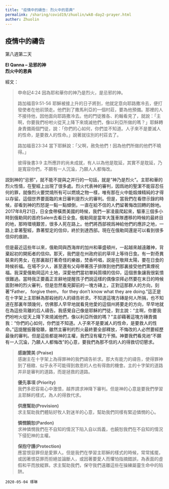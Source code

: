 ```yaml
---
title: "疫情中的禱告: 烈火中的恩典"
permalink: /sharing/covid19/zhuolin/wk8-day2-prayer.html
auther: Zhuolin
---
```

## 疫情中的禱告
第八週第二天  

**El Qanna – 忌邪的神**  
**烈火中的恩典**  

經文：  
> 申命記4:24 因為耶和華你的神乃是烈火，是忌邪的神。  
>
> 路加福音9:51-56 耶穌被接上升的日子將到，他就定意向耶路撒冷去，便打發使者在他前頭走。他們到了撒馬利亞的一個村莊，要為他預備。那裡的人不接待他，因他面向耶路撒冷去。他的門徒雅各、約翰看見了，就說：「主啊，你要我們吩咐火從天上降下來燒滅他們，像以利亞所做的嗎？」耶穌轉身責備兩個門徒，說：「你們的心如何，你們並不知道。人子來不是要滅人的性命，是要救人的性命。」說著就往別的村莊去了。  
>
> 路加福音23:34 當下耶穌說：「父啊，赦免他們！因為他們所做的他們不曉得。」  
>
> 彼得後書3:9 主所應許的尚未成就，有人以為他是耽延，其實不是耽延，乃是寬容你們，不願有一人沉淪，乃願人人都悔改。  

  説到神的“忌邪”，就不能不提與之并行的一句話，就是“神乃是烈火”。主耶和華的烈火性情，在聖經上出現了很多處。烈火代表神的審判，因爲祂的聖潔不能容忍任何的罪，就像烈火要焚燒所有可以燃燒之物一樣，唯有那在火中能煅煉精純的才得以存留。這個世界要面臨的末日審判是烈火的審判。但是，當我們在看啓示錄的時候，卻看到神的烈怒是一點一點傾倒，一直在給不信的人們留著悔改回轉的餘地。  
  2017年8月21日，日全食帶橫貫美國的時候，我們一家凌晨爬起來，驅車三個多小時到俄勒岡的首府Salem去看日全食。俄勒岡是當年大篷車隊遷移的時候的最終目的地，那時環境艱苦，很多人死在路上。他們將西部視爲神給他們的應許之地，一路上拿著聖經，靠著堅定的信仰，終於到達西部。現在在俄勒岡還是可以看到很多信仰的痕跡。  

但是最近這些年以來，俄勒岡與西海岸的加州和華盛頓州，一起越來越遠離神，背棄起初的開拓者的信仰。那天，我們是在州政府前的草坪上等待日食。有一對奇異裝束的男女，在那裏敲打著奇怪的樂器，焚香吟唱，説是在敬拜太陽，要在日食的時候祈福。在場不少人，甚至還有父母帶著孩子排隊到他們那裏接受他們熏煙祝福。我深愛俄勒岡這片土地，深愛他們當初單純質樸的信仰，這個景象讓我很氣憤很難過。當時我正要義正言辭地提醒孩子們說這樣的偶像崇拜必然要在末日的時候面對神的烈火審判，但是忽然看見脚前的一塊方磚上，正對這那群人的方向，刻著“Father， forgive them， for they don’t know what they are doing.”這正是在十字架上主耶穌為那殺祂的人的禱告祈求。不知道這塊方磚是何人所捐，也不知道在那裏年頭幾何，仿佛那人早早地就看見他愛的這個州將要走的方向，早早地就在為這些背離的后人禱告。我感覺自己像是耶穌的門徒，對主說：“主啊，你要我們吩咐火從天上降下來燒滅他們，像以利亞所做的嗎？”主卻藉著這塊方磚責備我：“你們的心如何，你們並不知道。人子來不是要滅人的性命，是要救人的性命。”這提醒振聾發聵，雖然主審判的烈火最終要全部釋放，不悔改的人必然要經歷最後的審判。但是這些都是神的主權，我們沒有權力干預。神要我們看見祂“不願有一人沉淪，乃願人人都悔改”的心意，要我們為那不信的人的得救切切懇求。   

> **感謝贊美 (Praise)**  
> 感謝主在十字架上為得罪神的我們禱告祈求。那大有能力的禱告，使得罪神到了極緻、似乎永不可能得到救恩的人也有得救的機會。主的十字架的道路并非是審判的道路，而是拯救的道路。  
>
> **優先事項 (Priority)**  
> 我們多麽容易心中激憤，越界請求神降下審判。但是神的心意是要我們學習主耶穌的樣式，為人的得救代求。  
>
> **供應幫助(Provision)**  
> 求主幫助我們體貼好牧人對迷羊的心意，幫助我們同樣有緊迫憐憫的心。  
>
> **憐憫饒恕(Pardon)**  
> 求神憐憫我們在不自知的情況下陷入自以爲義，也饒恕我們在不自知的情況下侵犯神的主權。  
>
> **保抱守護(Protection)**  
> 應當恨惡罪但是愛罪人。但是我們在學習主耶穌的樣式的時候，常常搖擺，或因著恨惡罪而拒絕並論斷人，或因著要愛人而懼怕指摘錯誤，為表面的虛假和平而放縱罪。求主幫助我們，保守我們遠離這些在操練屬靈生命中的陷阱。  

`2020-05-04 琢琳`  
